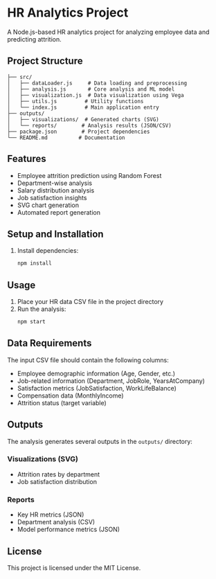 # HR Analytics Project

A Node.js-based HR analytics project for analyzing employee data and predicting attrition.

## Project Structure

```
├── src/
│   ├── dataLoader.js     # Data loading and preprocessing
│   ├── analysis.js       # Core analysis and ML model
│   ├── visualization.js  # Data visualization using Vega
│   ├── utils.js         # Utility functions
│   └── index.js         # Main application entry
├── outputs/
│   ├── visualizations/  # Generated charts (SVG)
│   └── reports/        # Analysis results (JSON/CSV)
├── package.json        # Project dependencies
└── README.md          # Documentation
```

## Features

- Employee attrition prediction using Random Forest
- Department-wise analysis
- Salary distribution analysis
- Job satisfaction insights
- SVG chart generation
- Automated report generation

## Setup and Installation

1. Install dependencies:
   ```bash
   npm install
   ```

## Usage

1. Place your HR data CSV file in the project directory
2. Run the analysis:
   ```bash
   npm start
   ```

## Data Requirements

The input CSV file should contain the following columns:
- Employee demographic information (Age, Gender, etc.)
- Job-related information (Department, JobRole, YearsAtCompany)
- Satisfaction metrics (JobSatisfaction, WorkLifeBalance)
- Compensation data (MonthlyIncome)
- Attrition status (target variable)

## Outputs

The analysis generates several outputs in the `outputs/` directory:

### Visualizations (SVG)
- Attrition rates by department
- Job satisfaction distribution

### Reports
- Key HR metrics (JSON)
- Department analysis (CSV)
- Model performance metrics (JSON)

## License

This project is licensed under the MIT License.